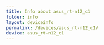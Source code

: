 ```yaml
---
title: Info about asus_rt-n12_c1
folder: info
layout: deviceinfo
permalink: /devices/asus_rt-n12_c1/
device: asus_rt-n12_c1
---
```

